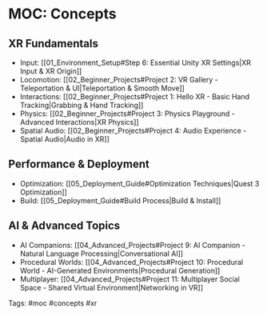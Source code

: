 # MOC: Concepts

## XR Fundamentals
- Input: [[01_Environment_Setup#Step 6: Essential Unity XR Settings|XR Input & XR Origin]]
- Locomotion: [[02_Beginner_Projects#Project 2: VR Gallery - Teleportation & UI|Teleportation & Smooth Move]]
- Interactions: [[02_Beginner_Projects#Project 1: Hello XR - Basic Hand Tracking|Grabbing & Hand Tracking]]
- Physics: [[02_Beginner_Projects#Project 3: Physics Playground - Advanced Interactions|XR Physics]]
- Spatial Audio: [[02_Beginner_Projects#Project 4: Audio Experience - Spatial Audio|Audio in XR]]

## Performance & Deployment
- Optimization: [[05_Deployment_Guide#Optimization Techniques|Quest 3 Optimization]]
- Build: [[05_Deployment_Guide#Build Process|Build & Install]]

## AI & Advanced Topics
- AI Companions: [[04_Advanced_Projects#Project 9: AI Companion - Natural Language Processing|Conversational AI]]
- Procedural Worlds: [[04_Advanced_Projects#Project 10: Procedural World - AI-Generated Environments|Procedural Generation]]
- Multiplayer: [[04_Advanced_Projects#Project 11: Multiplayer Social Space - Shared Virtual Environment|Networking in VR]]

Tags: #moc #concepts #xr

